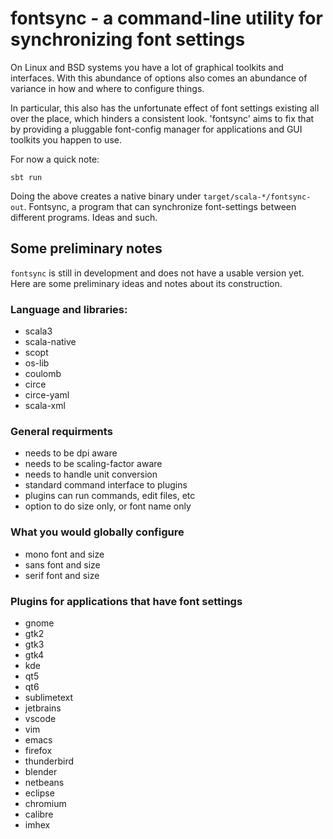 # fontsync - a command-line utility for synchronizing font settings

On Linux and BSD systems you have a lot of graphical toolkits and interfaces.
With this abundance of options also comes an abundance of variance in how and
where to configure things.

In particular, this also has the unfortunate effect of font settings existing
all over the place, which hinders a consistent look. 'fontsync' aims to fix
that by providing a pluggable font-config manager for applications and GUI
toolkits you happen to use.

For now a quick note:

    sbt run

Doing the above creates a native binary under `target/scala-*/fontsync-out`.
Fontsync, a program that can synchronize font-settings between different
programs. Ideas and such.

## Some preliminary notes

`fontsync` is still in development and does not have a usable version yet. Here
are some preliminary ideas and notes about its construction.

### Language and libraries:

  * scala3
  * scala-native
  * scopt
  * os-lib
  * coulomb
  * circe
  * circe-yaml
  * scala-xml

### General requirments

  * needs to be dpi aware
  * needs to be scaling-factor aware
  * needs to handle unit conversion
  * standard command interface to plugins
  * plugins can run commands, edit files, etc
  * option to do size only, or font name only

### What you would globally configure

  * mono font and size
  * sans font and size
  * serif font and size

### Plugins for applications that have font settings

  * gnome
  * gtk2
  * gtk3
  * gtk4
  * kde
  * qt5
  * qt6
  * sublimetext
  * jetbrains
  * vscode
  * vim
  * emacs
  * firefox
  * thunderbird
  * blender
  * netbeans
  * eclipse
  * chromium
  * calibre
  * imhex

